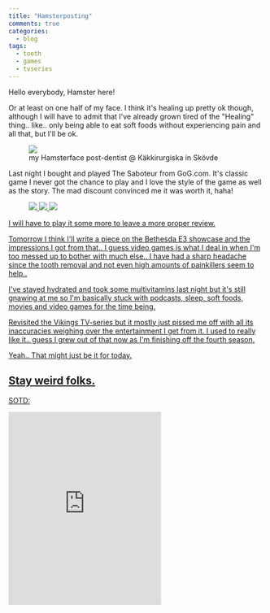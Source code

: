 ```yaml
---
title: "Hamsterposting"
comments: true
categories:
  - blog
tags:
  - tooth
  - games
  - tvseries
---
```

Hello everybody, Hamster here! 

Or at least on one half of my face. 
I think it's healing up pretty ok though, although I will have to admit that I've already grown tired of the "Healing" thing.. like.. only being able to eat soft foods without experiencing pain and all that, but I'll be ok. 

<figure class="half">
    <a href="https://github.com/dotMavriQ/dotmavriq.github.io/blob/master/assets/Camera/20180510_hamster.jpg?raw=true"><img src="https://github.com/dotMavriQ/dotmavriq.github.io/blob/master/assets/Camera/20180510_hamster.jpg?raw=true"></a>
    <figcaption>my Hamsterface post-dentist @ Käkkirurgiska in Skövde</figcaption>
</figure>

Last night I bought and played The Saboteur from GoG.com. It's classic game I never got the chance to play and I love the style of the game as well as the story. The mad discount convinced me it was worth it, haha! 

<figure class="third">
<a href="https://github.com/dotMavriQ/dotmavriq.github.io/blob/master/assets/Camera/20180609_saboteur1.jpg?raw=true">
	<img src="https://github.com/dotMavriQ/dotmavriq.github.io/blob/master/assets/Camera/20180609_saboteur1.jpg?raw=true">
<a href="https://github.com/dotMavriQ/dotmavriq.github.io/blob/master/assets/Camera/20180609_saboteur2.jpg?raw=true">
	<img src="https://github.com/dotMavriQ/dotmavriq.github.io/blob/master/assets/Camera/20180609_saboteur2.jpg?raw=true">
<a href="https://github.com/dotMavriQ/dotmavriq.github.io/blob/master/assets/Camera/20180609_saboteur3.jpg?raw=true">
	<img src="https://github.com/dotMavriQ/dotmavriq.github.io/blob/master/assets/Camera/20180609_saboteur3.jpg?raw=true">
</figure>

I will have to play it some more to leave a more proper review.  

Tomorrow I think I'll write a piece on the Bethesda E3 showcase and the impressions I got from that.. I guess video games is what I deal in when I'm too messed up to bother with much else.. I have had a sharp headache since the tooth removal and not even high amounts of painkillers seem to help..

I've stayed hydrated and took some multivitamins last night but it's still gnawing at me so I'm basically stuck with podcasts, sleep, soft foods, movies and video games for the time being. 

Revisited the Vikings TV-series but it mostly just pissed me off with all its inaccuracies weighing over the entertainment I get from it. I used to really like it.. guess I grew out of that now as I'm finishing off the fourth season. 

Yeah.. That might just be it for today.

Stay weird folks. 
---
SOTD:
<iframe src="https://open.spotify.com/embed?uri=spotify:track:0Puj4YlTm6xNzDDADXHMI9" width="300" height="380" frameborder="0" allowtransparency="true" allow="encrypted-media"></iframe>